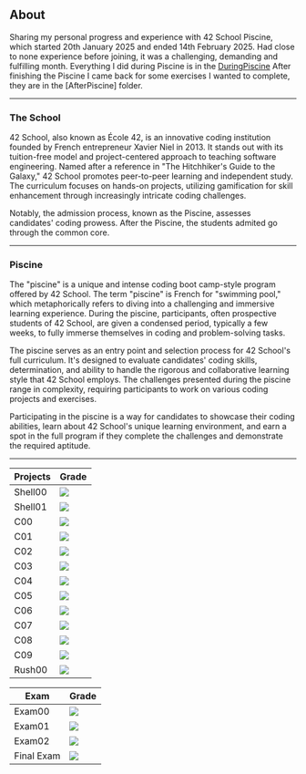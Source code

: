 ## About
Sharing my personal progress and experience with 42 School Piscine, which started 20th January 2025 and ended 14th February 2025. Had close to none experience before joining, it was a challenging, demanding and fulfilling month. Everything I did during Piscine is in the [DuringPiscine](https://github.com/Chaudbrush/Piscine_2025/tree/main/DuringPiscine) After finishing the Piscine I came back for some exercises I wanted to complete, they are in the [AfterPiscine] folder.

---

### The School
42 School, also known as École 42, is an innovative coding institution founded by French entrepreneur Xavier Niel in 2013. It stands out with its tuition-free model and project-centered approach to teaching software engineering. Named after a reference in "The Hitchhiker's Guide to the Galaxy," 42 School promotes peer-to-peer learning and independent study. The curriculum focuses on hands-on projects, utilizing gamification for skill enhancement through increasingly intricate coding challenges.

Notably, the admission process, known as the Piscine, assesses candidates' coding prowess. After the Piscine, the students admited go through the common core.

---
 
### Piscine
The "piscine" is a unique and intense coding boot camp-style program offered by 42 School. The term "piscine" is French for "swimming pool," which metaphorically refers to diving into a challenging and immersive learning experience. During the piscine, participants, often prospective students of 42 School, are given a condensed period, typically a few weeks, to fully immerse themselves in coding and problem-solving tasks.

The piscine serves as an entry point and selection process for 42 School's full curriculum. It's designed to evaluate candidates' coding skills, determination, and ability to handle the rigorous and collaborative learning style that 42 School employs. The challenges presented during the piscine range in complexity, requiring participants to work on various coding projects and exercises.

Participating in the piscine is a way for candidates to showcase their coding abilities, learn about 42 School's unique learning environment, and earn a spot in the full program if they complete the challenges and demonstrate the required aptitude.

---

Projects  | Grade
---------|------
Shell00   | <img src="https://img.shields.io/badge/score-55%20%2F%20100-success" />
Shell01   | <img src="https://img.shields.io/badge/score-65%20%2F%20100-success" />
C00   | <img src="https://img.shields.io/badge/score-85%20%2F%20100-success" />
C01   | <img src="https://img.shields.io/badge/score-100%20%2F%20100-success" />
C02   | <img src="https://img.shields.io/badge/score-85%20%2F%20100-success" />
C03   | <img src="https://img.shields.io/badge/score-100%20%2F%20100-success" />
C04  | <img src="https://img.shields.io/badge/score-70%20%2F%20100-success" />
C05  | <img src="https://img.shields.io/badge/score-80%20%2F%20100-success" />
C06  | <img src="https://img.shields.io/badge/score-100%20%2F%20100-success" />
C07  | <img src="https://img.shields.io/badge/score-60%20%2F%20100-success" />
C08  | <img src="https://img.shields.io/badge/score-100%20%2F%20100-success" />
C09  | <img src="https://img.shields.io/badge/score-100%20%2F%20100-success" />
Rush00 | <img src="https://img.shields.io/badge/score-0%20%2F%20100-red" />

Exam  | Grade
-------|------
Exam00 | <img src="https://img.shields.io/badge/score-50%20%2F%20100-success" />
Exam01 | <img src="https://img.shields.io/badge/score-80%20%2F%20100-success" />
Exam02 | <img src="https://img.shields.io/badge/score-70%20%2F%20100-success" />
Final Exam | <img src="https://img.shields.io/badge/score-72%20%2F%20100-success" />

